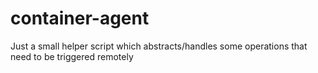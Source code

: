 # container-agent
Just a small helper script which abstracts/handles some operations that need to be triggered remotely
